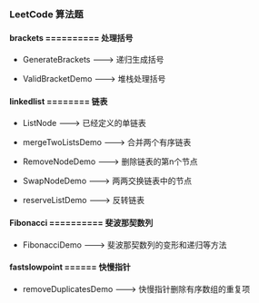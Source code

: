 ### LeetCode 算法题 

#### brackets ========== 处理括号
    
- GenerateBrackets ---> 递归生成括号

- ValidBracketDemo ---> 堆栈处理括号
    
#### linkedlist ======== 链表
    
- ListNode ---> 已经定义的单链表

- mergeTwoListsDemo ---> 合并两个有序链表

- RemoveNodeDemo ---> 删除链表的第n个节点

- SwapNodeDemo ---> 两两交换链表中的节点

- reserveListDemo ---> 反转链表
    
#### Fibonacci ========== 斐波那契数列
    
- FibonacciDemo ---> 斐波那契数列的变形和递归等方法
 
#### fastslowpoint ====== 快慢指针

- removeDuplicatesDemo ---> 快慢指针删除有序数组的重复项

















    
    